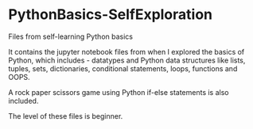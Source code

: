# PythonBasics-SelfExploration
Files from self-learning Python basics

It contains the jupyter notebook files from when I explored the basics of Python, which includes - datatypes and Python data structures like lists, tuples, sets, dictionaries, conditional statements, loops, functions and OOPS.

A rock paper scissors game using Python if-else statements is also included.

The level of these files is beginner.
